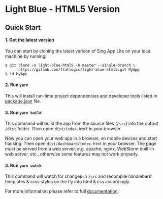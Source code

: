# Light Blue - HTML5 Version

## Quick Start

#### 1. Get the latest version

You can start by cloning the latest version of Sing App Lite on your local machine by running:

```shell
$ git clone -o light-blue-html5 -b master --single-branch \
      https://github.com/flatlogic/light-blue-html5.git MyApp
$ cd MyApp
```

#### 2. Run `yarn`

This will install run-time project dependencies and developer tools listed in [package.json](../package.json) file.

#### 3. Run `yarn build`

This command will build the app from the source files (`/src`) into the output `/dist` folder. Then open `dist/index.html` in your browser.

Now you can open your web app in a browser, on mobile devices and start
hacking. Then open `dist/dashboard/index.html` in your browser. The page must be served from a web server, e.g. apache, nginx, WebStorm built-in web server, etc., otherwise some features may not work properly.

#### 3. Run `yarn watch`

This command will watch for changes in `/src` and recompile handlebars' templates & scss styles on the fly into html & css accordingly.

For more information please refer to full [documentation](https://demo.flatlogic.com/sing-app/documentation).
